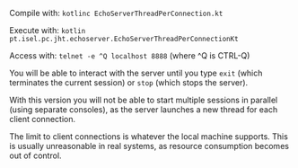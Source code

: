 Compile with: `kotlinc EchoServerThreadPerConnection.kt`

Execute with: `kotlin pt.isel.pc.jht.echoserver.EchoServerThreadPerConnectionKt`

Access with: `telnet -e ^Q localhost 8888`
   (where ^Q is CTRL-Q)

You will be able to interact with the server until you type `exit` (which terminates the current session) or `stop` (which stops the server).

With this version you will not be able to start multiple sessions in parallel (using separate consoles), as the server launches a new thread for each client connection.

The limit to client connections is whatever the local machine supports. This is usually unreasonable in real systems, as resource consumption becomes out of control.
